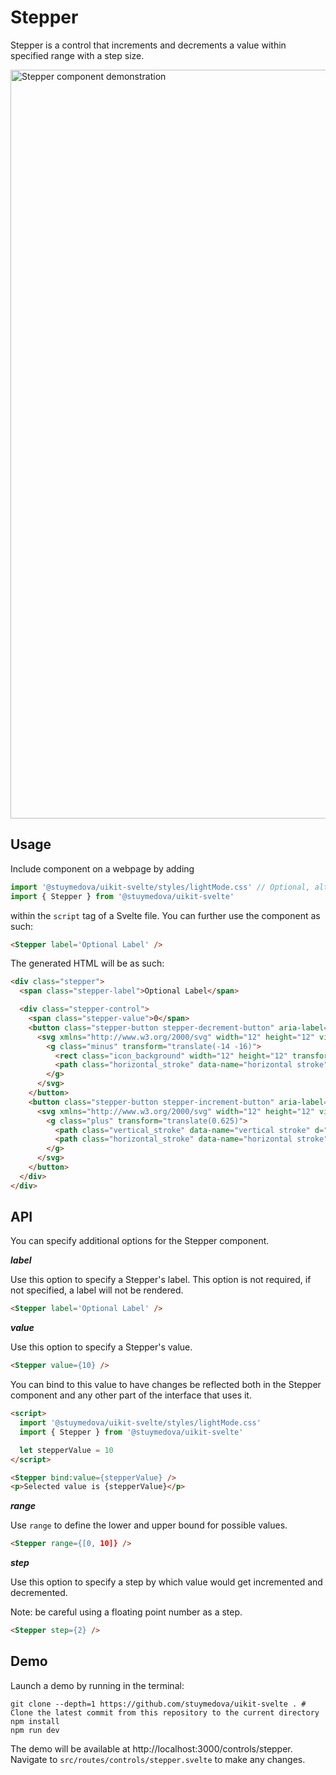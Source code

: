# Stepper

Stepper is a control that increments and decrements a value within specified range with a step size.

<img width="1198" alt="Stepper component demonstration" src="https://user-images.githubusercontent.com/53351370/169700699-6b14508f-eccb-4d20-917c-959e818c0029.png">

## Usage

Include component on a webpage by adding 
```js
import '@stuymedova/uikit-svelte/styles/lightMode.css' // Optional, alternatively use darkMode.css or a custom stylesheet
import { Stepper } from '@stuymedova/uikit-svelte'
```
within the `script` tag of a Svelte file. You can further use the component as such:

```html
<Stepper label='Optional Label' />
```

The generated HTML will be as such:

```html
<div class="stepper">
  <span class="stepper-label">Optional Label</span>

  <div class="stepper-control">
    <span class="stepper-value">0</span>
    <button class="stepper-button stepper-decrement-button" aria-label="Decrement by 1" aria-disabled="true">
      <svg xmlns="http://www.w3.org/2000/svg" width="12" height="12" viewBox="0 0 12 12">
        <g class="minus" transform="translate(-14 -16)">
          <rect class="icon_background" width="12" height="12" transform="translate(14 16)" fill="none"></rect>
          <path class="horizontal_stroke" data-name="horizontal stroke" d="M10.809.625H-.059A.6.6,0,0,1-.625,0,.6.6,0,0,1-.059-.625H10.809A.6.6,0,0,1,11.375,0,.6.6,0,0,1,10.809.625Z" transform="translate(14.625 22)"></path>
        </g>
      </svg>
    </button>
    <button class="stepper-button stepper-increment-button" aria-label="Increment by 1" aria-disabled="false">
      <svg xmlns="http://www.w3.org/2000/svg" width="12" height="12" viewBox="0 0 12 12">
        <g class="plus" transform="translate(0.625)">
          <path class="vertical_stroke" data-name="vertical stroke" d="M0,11.375a.6.6,0,0,1-.625-.566V-.059A.6.6,0,0,1,0-.625a.6.6,0,0,1,.625.566V10.809A.6.6,0,0,1,0,11.375Z" transform="translate(5.375 0.625)"></path>
          <path class="horizontal_stroke" data-name="horizontal stroke" d="M10.809.625H-.059A.6.6,0,0,1-.625,0,.6.6,0,0,1-.059-.625H10.809A.6.6,0,0,1,11.375,0,.6.6,0,0,1,10.809.625Z" transform="translate(0 6)"></path>
        </g>
      </svg>
    </button>
  </div>
</div>
```

## API

You can specify additional options for the Stepper component.

***label***

Use this option to specify a Stepper's label. This option is not required, if not specified, a label will not be rendered.

```html
<Stepper label='Optional Label' />
```

***value***

Use this option to specify a Stepper's value.

```html
<Stepper value={10} />
```

You can bind to this value to have changes be reflected both in the Stepper component and any other part of the interface that uses it.

```html
<script>
  import '@stuymedova/uikit-svelte/styles/lightMode.css'
  import { Stepper } from '@stuymedova/uikit-svelte'

  let stepperValue = 10
</script>

<Stepper bind:value={stepperValue} />
<p>Selected value is {stepperValue}</p>
```

***range***

Use `range` to define the lower and upper bound for possible values.

```html
<Stepper range={[0, 10]} />
```

***step***

Use this option to specify a step by which value would get incremented and decremented.

Note: be careful using a floating point number as a step.

```html
<Stepper step={2} />
```

## Demo

Launch a demo by running in the terminal:

```shell
git clone --depth=1 https://github.com/stuymedova/uikit-svelte . # Clone the latest commit from this repository to the current directory
npm install
npm run dev
```

The demo will be available at http://localhost:3000/controls/stepper. Navigate to `src/routes/controls/stepper.svelte` to make any changes.
